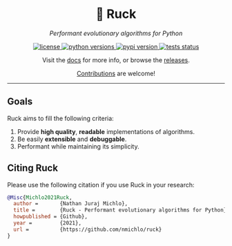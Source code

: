 
<p align="center">
    <h1 align="center">🧬 Ruck</h1>
    <p align="center">
        <i>Performant evolutionary algorithms for Python</i>
    </p>
</p>

<p align="center">
    <a href="https://choosealicense.com/licenses/mit/">
        <img alt="license" src="https://img.shields.io/github/license/nmichlo/ruck?style=flat-square&color=lightgrey"/>
    </a>
    <a href="https://pypi.org/project/ruck">
        <img alt="python versions" src="https://img.shields.io/pypi/pyversions/ruck?style=flat-square"/>
    </a>
    <a href="https://pypi.org/project/ruck">
        <img alt="pypi version" src="https://img.shields.io/pypi/v/ruck?style=flat-square&color=blue"/>
    </a>
    <a href="https://github.com/nmichlo/ruck/actions?query=workflow%3Atest">
        <img alt="tests status" src="https://img.shields.io/github/workflow/status/nmichlo/ruck/test?label=tests&style=flat-square"/>
    </a>
</p>

<p align="center">
    <p align="center">
        Visit the <a href="https://ruck.dontpanic.sh/">docs</a> for more info, or browse the  <a href="https://github.com/nmichlo/ruck/releases">releases</a>.
    </p>
    <p align="center">
        <a href="https://github.com/nmichlo/ruck/issues/new/choose">Contributions</a> are welcome!
    </p>
</p>

------------------------

## Goals

Ruck aims to fill the following criteria:

1. Provide **high quality**, **readable** implementations of algorithms.
2. Be easily **extensible** and **debuggable**.
3. Performant while maintaining its simplicity.

## Citing Ruck

Please use the following citation if you use Ruck in your research:

```bibtex
@Misc{Michlo2021Ruck,
  author =       {Nathan Juraj Michlo},
  title =        {Ruck - Performant evolutionary algorithms for Python},
  howpublished = {Github},
  year =         {2021},
  url =          {https://github.com/nmichlo/ruck}
}
```
